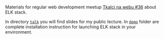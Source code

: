 Materials for regular web development meetup 
[Tkalci na webu #36](http://tkalci.cz/2016/pozvanky/assertivni-sobi.html)
about ELK stack.

In directory [`talk`](talk/) you will find slides for my public lecture. In
[`demo`](demo/) folder are complete installation instruction for launching
ELK stack in your environment.
